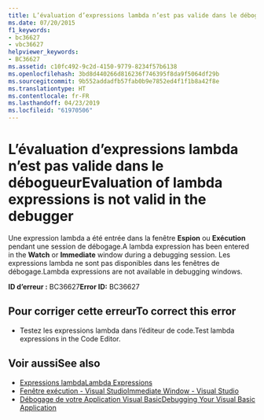```yaml
---
title: L’évaluation d’expressions lambda n’est pas valide dans le débogueur
ms.date: 07/20/2015
f1_keywords:
- bc36627
- vbc36627
helpviewer_keywords:
- BC36627
ms.assetid: c10fc492-9c2d-4150-9779-8234f57b6138
ms.openlocfilehash: 3bd8d440266d816236f746395f8da9f5064df29b
ms.sourcegitcommit: 9b552addadfb57fab0b9e7852ed4f1f1b8a42f8e
ms.translationtype: HT
ms.contentlocale: fr-FR
ms.lasthandoff: 04/23/2019
ms.locfileid: "61970506"
---
```

# <a name="evaluation-of-lambda-expressions-is-not-valid-in-the-debugger"></a><span data-ttu-id="68b15-102">L’évaluation d’expressions lambda n’est pas valide dans le débogueur</span><span class="sxs-lookup"><span data-stu-id="68b15-102">Evaluation of lambda expressions is not valid in the debugger</span></span>
<span data-ttu-id="68b15-103">Une expression lambda a été entrée dans la fenêtre **Espion** ou **Exécution** pendant une session de débogage.</span><span class="sxs-lookup"><span data-stu-id="68b15-103">A lambda expression has been entered in the **Watch** or **Immediate** window during a debugging session.</span></span> <span data-ttu-id="68b15-104">Les expressions lambda ne sont pas disponibles dans les fenêtres de débogage.</span><span class="sxs-lookup"><span data-stu-id="68b15-104">Lambda expressions are not available in debugging windows.</span></span>  
  
 <span data-ttu-id="68b15-105">**ID d’erreur :** BC36627</span><span class="sxs-lookup"><span data-stu-id="68b15-105">**Error ID:** BC36627</span></span>  
  
## <a name="to-correct-this-error"></a><span data-ttu-id="68b15-106">Pour corriger cette erreur</span><span class="sxs-lookup"><span data-stu-id="68b15-106">To correct this error</span></span>  
  
- <span data-ttu-id="68b15-107">Testez les expressions lambda dans l’éditeur de code.</span><span class="sxs-lookup"><span data-stu-id="68b15-107">Test lambda expressions in the Code Editor.</span></span>  
  
## <a name="see-also"></a><span data-ttu-id="68b15-108">Voir aussi</span><span class="sxs-lookup"><span data-stu-id="68b15-108">See also</span></span>

- [<span data-ttu-id="68b15-109">Expressions lambda</span><span class="sxs-lookup"><span data-stu-id="68b15-109">Lambda Expressions</span></span>](../../visual-basic/programming-guide/language-features/procedures/lambda-expressions.md)
- [<span data-ttu-id="68b15-110">Fenêtre exécution - Visual Studio</span><span class="sxs-lookup"><span data-stu-id="68b15-110">Immediate Window - Visual Studio</span></span>](/visualstudio/ide/reference/immediate-window)
- [<span data-ttu-id="68b15-111">Débogage de votre Application Visual Basic</span><span class="sxs-lookup"><span data-stu-id="68b15-111">Debugging Your Visual Basic Application</span></span>](../../visual-basic/developing-apps/debugging.md)
